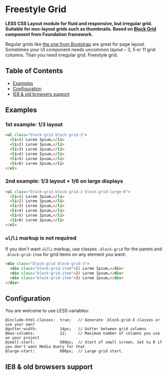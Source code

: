 # Freestyle Grid

**LESS CSS Layout module for fluid and responsive, but irregular grid. Suitable for non-layout grids such as thumbnails. Based on [Block Grid](http://foundation.zurb.com/docs/components/block_grid.html) component from Foundation framework.**

Regular grids like [the one from Bootstrap](http://getbootstrap.com/css/#grid) are great for page layout. Sometimes your UI component needs uncommon layout – 3, 5 or 11
grid columns. Than you need irregular grid. Freestyle grid.

## Table of Contents

* [Examples](#examples)
* [Configuration](#configuration)
* [IE8 & old browsers support](#ie8-old-browsers-support)

## Examples

### 1st example: 1/3 layout

```html
<ul class="block-grid block-grid-3">
  <li>1) Lorem Ipsum…</li>
  <li>2) Lorem Ipsum…</li>
  <li>3) Lorem Ipsum…</li>
  <li>4) Lorem Ipsum…</li>
  <li>5) Lorem Ipsum…</li>
  <li>6) Lorem Ipsum…</li>
</ul>
```

### 2nd example: 1/3 layout + 1/6 on large displays

```html
<ul class="block-grid block-grid-3 block-grid-large-6">
  <li>1) Lorem Ipsum…</li>
  <li>2) Lorem Ipsum…</li>
  <li>3) Lorem Ipsum…</li>
  <li>4) Lorem Ipsum…</li>
  <li>5) Lorem Ipsum…</li>
  <li>6) Lorem Ipsum…</li>
</ul>
```

### `ul`/`li` markup is not required

If you don't want `ul`/`li` markup, use classes `.block-grid` for the parent and `.block-grid-item` for grid items on any element you want:


```html
<div class="block-grid block-grid-3">
  <div class="block-grid-item">1) Lorem Ipsum…</div>
  <div class="block-grid-item">2) Lorem Ipsum…</div>
  <div class="block-grid-item">3) Lorem Ipsum…</div>
</div>
```

## Configuration

You are welcome to use LESS variables:

```
@include-html-classes:  true;   // Generate .block-grid-X classes or use your own?
@gutter-width:          14px;   // Gutter between grid columns
@max-columns:           12;     // Maximum number of columns you use on your project
@small-start:           500px;  // Start of small screen. Set tu 0 if you don't want Media Query for that
@large-start:           800px;  // Large grid start.
```

## IE8 & old browsers support
